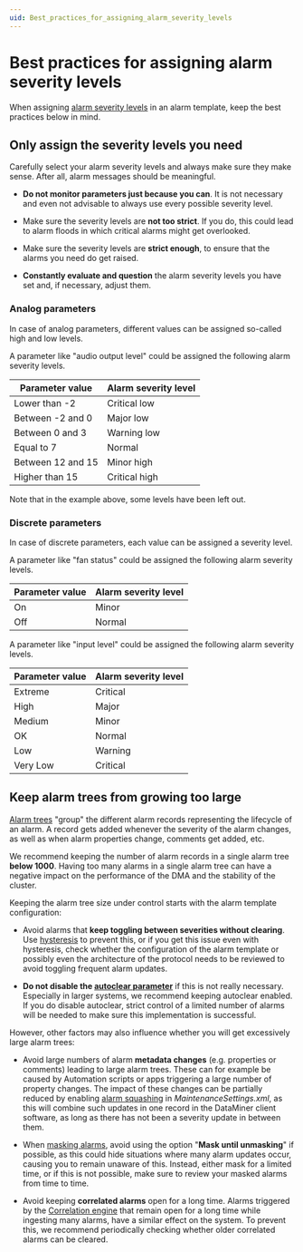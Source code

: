 ```yaml
---
uid: Best_practices_for_assigning_alarm_severity_levels
---
```


# Best practices for assigning alarm severity levels

When assigning [alarm severity levels](xref:Alarm_types#alarm-severity-levels) in an alarm template, keep the best practices below in mind.

## Only assign the severity levels you need

Carefully select your alarm severity levels and always make sure they make sense. After all, alarm messages should be meaningful.

- **Do not monitor parameters just because you can**. It is not necessary and even not advisable to always use every possible severity level.

- Make sure the severity levels are **not too strict**. If you do, this could lead to alarm floods in which critical alarms might get overlooked.

- Make sure the severity levels are **strict enough**, to ensure that the alarms you need do get raised.

- **Constantly evaluate and question** the alarm severity levels you have set and, if necessary, adjust them.

### Analog parameters

In case of analog parameters, different values can be assigned so-called high and low levels.

A parameter like "audio output level" could be assigned the following alarm severity levels.

| Parameter value   | Alarm severity level |
|-------------------|----------------------|
| Lower than -2     | Critical low         |
| Between -2 and 0  | Major low            |
| Between 0 and 3   | Warning low          |
| Equal to 7        | Normal               |
| Between 12 and 15 | Minor high           |
| Higher than 15    | Critical high        |

Note that in the example above, some levels have been left out.

### Discrete parameters

In case of discrete parameters, each value can be assigned a severity level.

A parameter like "fan status" could be assigned the following alarm severity levels.

| Parameter value | Alarm severity level |
|-----------------|----------------------|
| On              | Minor                |
| Off             | Normal               |

A parameter like "input level" could be assigned the following alarm severity levels.

| Parameter value | Alarm severity level |
|-----------------|----------------------|
| Extreme         | Critical             |
| High            | Major                |
| Medium          | Minor                |
| OK              | Normal               |
| Low             | Warning              |
| Very Low        | Critical             |

## Keep alarm trees from growing too large

[Alarm trees](xref:Alarm_trees) "group" the different alarm records representing the lifecycle of an alarm. A record gets added whenever the severity of the alarm changes, as well as when alarm properties change, comments get added, etc.

We recommend keeping the number of alarm records in a single alarm tree **below 1000**. Having too many alarms in a single alarm tree can have a negative impact on the performance of the DMA and the stability of the cluster.

Keeping the alarm tree size under control starts with the alarm template configuration:

- Avoid alarms that **keep toggling between severities without clearing**. Use [hysteresis](xref:Configuring_alarm_hysteresis) to prevent this, or if you get this issue even with hysteresis, check whether the configuration of the alarm template or possibly even the architecture of the protocol needs to be reviewed to avoid toggling frequent alarm updates.

- **Do not disable the [autoclear parameter](xref:Setting_the_autoclear_option_in_alarm_template)** if this is not really necessary. Especially in larger systems, we recommend keeping autoclear enabled. If you do disable autoclear, strict control of a limited number of alarms will be needed to make sure this implementation is successful.

However, other factors may also influence whether you will get excessively large alarm trees:

- Avoid large numbers of alarm **metadata changes** (e.g. properties or comments) leading to large alarm trees. These can for example be caused by Automation scripts or apps triggering a large number of property changes. The impact of these changes can be partially reduced by enabling [alarm squashing](xref:MaintenanceSettings_xml#alarmsettingsmustsquashalarms) in *MaintenanceSettings.xml*, as this will combine such updates in one record in the DataMiner client software, as long as there has not been a severity update in between them.

- When [masking alarms](xref:Masking_and_unmasking_alarms), avoid using the option "**Mask until unmasking**" if possible, as this could hide situations where many alarm updates occur, causing you to remain unaware of this. Instead, either mask for a limited time, or if this is not possible, make sure to review your masked alarms from time to time.

- Avoid keeping **correlated alarms** open for a long time. Alarms triggered by the [Correlation engine](xref:About_DMS_Correlation) that remain open for a long time while ingesting many alarms, have a similar effect on the system. To prevent this, we recommend periodically checking whether older correlated alarms can be cleared.
